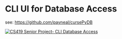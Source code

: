 # CLI UI for Database Access 

see:  https://github.com/payneal/cursePyDB

[![CS419 Senior Project- CLI Database Access ](http://img.youtube.com/vi/y6F1rs1nkew/0.jpg)](http://www.youtube.com/watch?v=y6F1rs1nkew)
